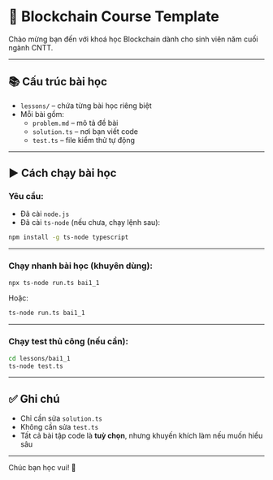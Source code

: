 # 🧠 Blockchain Course Template

Chào mừng bạn đến với khoá học Blockchain dành cho sinh viên năm cuối ngành CNTT.

---

## 📚 Cấu trúc bài học

- `lessons/` – chứa từng bài học riêng biệt
- Mỗi bài gồm:
  - `problem.md` – mô tả đề bài
  - `solution.ts` – nơi bạn viết code
  - `test.ts` – file kiểm thử tự động

---

## ▶️ Cách chạy bài học

### Yêu cầu:
- Đã cài `node.js`
- Đã cài `ts-node` (nếu chưa, chạy lệnh sau):

```bash
npm install -g ts-node typescript
```

---

### Chạy nhanh bài học (khuyên dùng):

```bash
npx ts-node run.ts bai1_1
```

Hoặc:

```bash
ts-node run.ts bai1_1
```

---

### Chạy test thủ công (nếu cần):

```bash
cd lessons/bai1_1
ts-node test.ts
```

---

## ✅ Ghi chú

- Chỉ cần sửa `solution.ts`
- Không cần sửa `test.ts`
- Tất cả bài tập code là **tuỳ chọn**, nhưng khuyến khích làm nếu muốn hiểu sâu

---

Chúc bạn học vui! 🚀